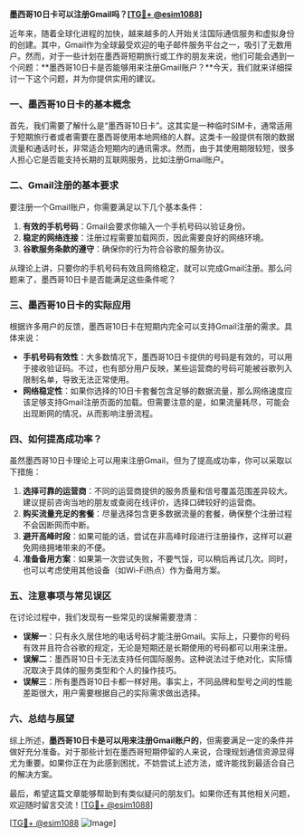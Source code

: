 **墨西哥10日卡可以注册Gmail吗？[[TG💪+ @esim1088](https://t.me/s/esim1088)]**

近年来，随着全球化进程的加快，越来越多的人开始关注国际通信服务和虚拟身份的创建。其中，Gmail作为全球最受欢迎的电子邮件服务平台之一，吸引了无数用户。然而，对于一些计划在墨西哥短期旅行或工作的朋友来说，他们可能会遇到一个问题：**墨西哥10日卡是否能够用来注册Gmail账户？**今天，我们就来详细探讨一下这个问题，并为你提供实用的建议。

### 一、墨西哥10日卡的基本概念

首先，我们需要了解什么是“墨西哥10日卡”。这其实是一种临时SIM卡，通常适用于短期旅行者或者需要在墨西哥使用本地网络的人群。这类卡一般提供有限的数据流量和通话时长，非常适合短期内的通讯需求。然而，由于其使用期限较短，很多人担心它是否能支持长期的互联网服务，比如注册Gmail账户。

### 二、Gmail注册的基本要求

要注册一个Gmail账户，你需要满足以下几个基本条件：
1. **有效的手机号码**：Gmail会要求你输入一个手机号码以验证身份。
2. **稳定的网络连接**：注册过程需要加载网页，因此需要良好的网络环境。
3. **谷歌服务条款的遵守**：确保你的行为符合谷歌的服务协议。

从理论上讲，只要你的手机号码有效且网络稳定，就可以完成Gmail注册。那么问题来了，墨西哥10日卡是否能满足这些条件呢？

### 三、墨西哥10日卡的实际应用

根据许多用户的反馈，墨西哥10日卡在短期内完全可以支持Gmail注册的需求。具体来说：
- **手机号码有效性**：大多数情况下，墨西哥10日卡提供的号码是有效的，可以用于接收验证码。不过，也有部分用户反映，某些运营商的号码可能被谷歌列入限制名单，导致无法正常使用。
- **网络稳定性**：如果你选择的10日卡套餐包含足够的数据流量，那么网络速度应该足够支持Gmail注册页面的加载。但需要注意的是，如果流量耗尽，可能会出现断网的情况，从而影响注册流程。

### 四、如何提高成功率？

虽然墨西哥10日卡理论上可以用来注册Gmail，但为了提高成功率，你可以采取以下措施：
1. **选择可靠的运营商**：不同的运营商提供的服务质量和信号覆盖范围差异较大。建议提前咨询当地的朋友或查阅在线评价，选择口碑较好的运营商。
2. **购买流量充足的套餐**：尽量选择包含更多数据流量的套餐，确保整个注册过程不会因断网而中断。
3. **避开高峰时段**：如果可能的话，尝试在非高峰时段进行注册操作，这样可以避免网络拥堵带来的不便。
4. **准备备用方案**：如果第一次尝试失败，不要气馁，可以稍后再试几次。同时，也可以考虑使用其他设备（如Wi-Fi热点）作为备用方案。

### 五、注意事项与常见误区

在讨论过程中，我们发现有一些常见的误解需要澄清：
- **误解一**：只有永久居住地的电话号码才能注册Gmail。实际上，只要你的号码有效并且符合谷歌的规定，无论是短期还是长期使用的号码都可以用来注册。
- **误解二**：墨西哥10日卡无法支持任何国际服务。这种说法过于绝对化，实际情况取决于具体的服务类型和个人的操作技巧。
- **误解三**：所有墨西哥10日卡都一样好用。事实上，不同品牌和型号之间的性能差距很大，用户需要根据自己的实际需求做出选择。

### 六、总结与展望

综上所述，**墨西哥10日卡是可以用来注册Gmail账户的**，但需要满足一定的条件并做好充分准备。对于那些计划在墨西哥短期停留的人来说，合理规划通信资源显得尤为重要。如果你正在为此感到困扰，不妨尝试上述方法，或许能找到最适合自己的解决方案。

最后，希望这篇文章能够帮助到有类似疑问的朋友们。如果你还有其他相关问题，欢迎随时留言交流！[[TG💪+ @esim1088](https://t.me/s/esim1088)] 

[[TG💪+ @esim1088](https://t.me/s/esim1088) ![Image](https://i.postimg.cc/4NQfJmqS/Snipaste-2025-05-13-00-14-12.png)]